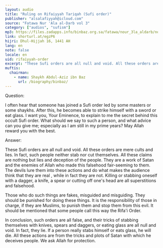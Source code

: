 ```yaml
---
layout: audio
title: "Ruling on Rifaiyyah Tariqah (Sufi order)"
publisher: "alsalafiyyah@icloud.com"
source: "Fatawa Nur 'Ala al-Darb vol 3"
category: ["audios", "sufism"]
mp3: https://files.zadapps.info/binbaz.org.sa/fatawa/nour_3la_aldarb/nour_487/48702.mp3
link: shorturl.at/egzP6
hijri: Dhul-Hijjah 16, 1441 AH
lang: en
note: false
locale: en
uid: rifaiyyah-order
excerpt: "These Sufi orders are all null and void. All these orders are mere cults and lies. In fact, such people neither stab nor cut themselves."
muftis:
  chairman: 
    - name: Shaykh Abdul-Aziz ibn Baz
      url: /biography/binbaz/
---
```


Question:

I often hear that someone has joined a Sufi order led by some masters or some shaykhs. After this, he becomes able to strike himself with a sword or eat glass. I want you, Your Eminence, to explain to me the secret behind this occult Sufi order. What should we say to such a person, and what advice can you give me; especially as I am still in my prime years? May Allah reward you with the best. 

Answer:

These Sufi orders are all null and void. All these orders are mere cults and lies. In fact, such people neither stab nor cut themselves. All these claims are nothing but lies and deception of the people. They are a work of Satan and the enemies of Allah who made this falsehood fair-seeming to them. The devils lure them into these actions and do what makes the audience think that they are real , while in fact they are not. Killing or stabbing oneself with a dagger, a knife, a spear or cutting off one's head are all superstitions and falsehood. 

Those who do such things are fakes, misguided and misguiding. They should be punished for doing these things. It is the responsibility of those in charge, if they are Muslims, to punish them and stop them from this evil. It should be mentioned that some people call this way the Rifa'i Order. 

In conclusion, such orders are all false, and their tricks of stabbing themselves with knives, spears and daggers, or eating glass are all null and void. In fact, they lie. If a person really stabs himself or eats glass, he will die. All these actions are from the tricks and plots of Satan with which he deceives people. We ask Allah for protection. 
